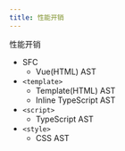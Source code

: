 ```yaml
---
title: 性能开销
---
```


<level-title level="2.4">性能开销</level-title>

<v-clicks>

- SFC
  - Vue(HTML) AST <ast-count :count="1"/>
- `<template>`
  - Template(HTML) AST <ast-count :count="1"/>
  - Inline TypeScript AST <ast-count count="N"/>
- `<script>`
  - TypeScript AST <ast-count :count="[1, 2]"/>
- `<style>`
  - CSS AST <ast-count :count="[0, 1]"/>

</v-clicks>
